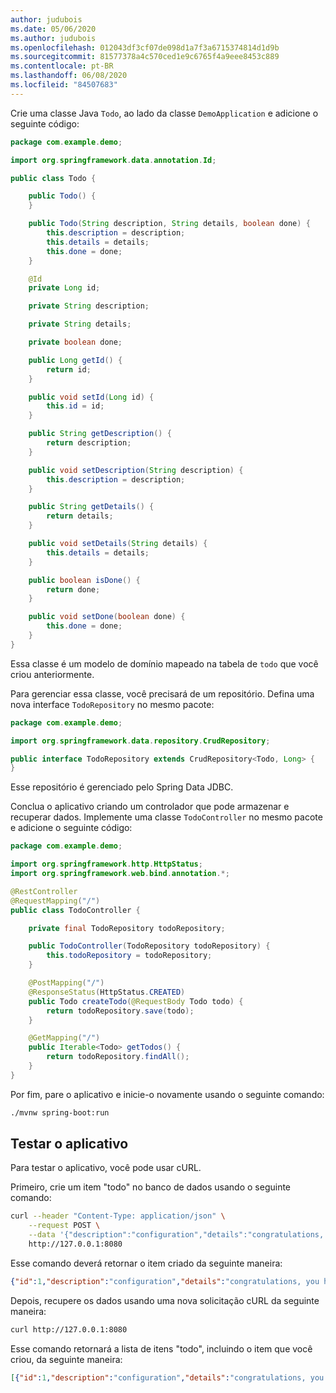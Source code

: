 ```yaml
---
author: judubois
ms.date: 05/06/2020
ms.author: judubois
ms.openlocfilehash: 012043df3cf07de098d1a7f3a6715374814d1d9b
ms.sourcegitcommit: 81577378a4c570ced1e9c6765f4a9eee8453c889
ms.contentlocale: pt-BR
ms.lasthandoff: 06/08/2020
ms.locfileid: "84507683"
---
```

Crie uma classe Java `Todo`, ao lado da classe `DemoApplication` e adicione o seguinte código:

```java
package com.example.demo;

import org.springframework.data.annotation.Id;

public class Todo {

    public Todo() {
    }

    public Todo(String description, String details, boolean done) {
        this.description = description;
        this.details = details;
        this.done = done;
    }

    @Id
    private Long id;

    private String description;

    private String details;

    private boolean done;

    public Long getId() {
        return id;
    }

    public void setId(Long id) {
        this.id = id;
    }

    public String getDescription() {
        return description;
    }

    public void setDescription(String description) {
        this.description = description;
    }

    public String getDetails() {
        return details;
    }

    public void setDetails(String details) {
        this.details = details;
    }

    public boolean isDone() {
        return done;
    }

    public void setDone(boolean done) {
        this.done = done;
    }
}
```

Essa classe é um modelo de domínio mapeado na tabela de `todo` que você criou anteriormente.

Para gerenciar essa classe, você precisará de um repositório. Defina uma nova interface `TodoRepository` no mesmo pacote:

```java
package com.example.demo;

import org.springframework.data.repository.CrudRepository;

public interface TodoRepository extends CrudRepository<Todo, Long> {
}
```

Esse repositório é gerenciado pelo Spring Data JDBC.

Conclua o aplicativo criando um controlador que pode armazenar e recuperar dados. Implemente uma classe `TodoController` no mesmo pacote e adicione o seguinte código:

```java
package com.example.demo;

import org.springframework.http.HttpStatus;
import org.springframework.web.bind.annotation.*;

@RestController
@RequestMapping("/")
public class TodoController {

    private final TodoRepository todoRepository;

    public TodoController(TodoRepository todoRepository) {
        this.todoRepository = todoRepository;
    }

    @PostMapping("/")
    @ResponseStatus(HttpStatus.CREATED)
    public Todo createTodo(@RequestBody Todo todo) {
        return todoRepository.save(todo);
    }

    @GetMapping("/")
    public Iterable<Todo> getTodos() {
        return todoRepository.findAll();
    }
}
```

Por fim, pare o aplicativo e inicie-o novamente usando o seguinte comando:

```bash
./mvnw spring-boot:run
```

## <a name="test-the-application"></a>Testar o aplicativo

Para testar o aplicativo, você pode usar cURL.

Primeiro, crie um item "todo" no banco de dados usando o seguinte comando:

```bash
curl --header "Content-Type: application/json" \
    --request POST \
    --data '{"description":"configuration","details":"congratulations, you have set up JDBC correctly!","done": "true"}' \
    http://127.0.0.1:8080
```

Esse comando deverá retornar o item criado da seguinte maneira:

```json
{"id":1,"description":"configuration","details":"congratulations, you have set up JDBC correctly!","done":true}
```

Depois, recupere os dados usando uma nova solicitação cURL da seguinte maneira:

```bash
curl http://127.0.0.1:8080
```

Esse comando retornará a lista de itens "todo", incluindo o item que você criou, da seguinte maneira:

```json
[{"id":1,"description":"configuration","details":"congratulations, you have set up JDBC correctly!","done":true}]
```
